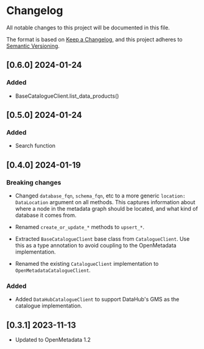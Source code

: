 <!-- markdownlint-disable MD003 -->

# Changelog

All notable changes to this project will be documented in this file.

The format is based on [Keep a Changelog](https://keepachangelog.com/en/1.0.0/),
and this project adheres to [Semantic Versioning](https://semver.org/spec/v2.0.0.html).

## [0.6.0] 2024-01-24

### Added

- BaseCatalogueClient.list_data_products()

## [0.5.0] 2024-01-24

### Added

- Search function

## [0.4.0] 2024-01-19

### Breaking changes

- Changed `database_fqn`, `schema_fqn`, etc to a more generic
  `location: DataLocation` argument on all methods. This captures information
  about where a node in the metadata graph should be located, and what kind
  of database it comes from.

- Renamed `create_or_update_*` methods to `upsert_*`.

- Extracted `BaseCatalogueClient` base class from `CatalogueClient`. Use this
  as a type annotation to avoid coupling to the OpenMetadata implementation.

- Renamed the existing `CatalogueClient` implementation to
  `OpenMetadataCatalogueClient`.

### Added

- Added `DataHubCatalogueClient` to support DataHub's GMS as the catalogue
  implementation.

## [0.3.1] 2023-11-13

- Updated to OpenMetadata 1.2
